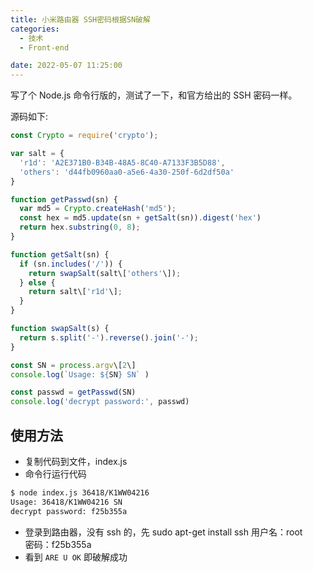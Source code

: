 ```yaml
---
title: 小米路由器 SSH密码根据SN破解
categories: 
  - 技术
  - Front-end

date: 2022-05-07 11:25:00
---
```


写了个 Node.js 命令行版的，测试了一下，和官方给出的 SSH 密码一样。

<!-- more -->

源码如下:

```typescript
const Crypto = require('crypto');

var salt = {
  'r1d': 'A2E371B0-B34B-48A5-8C40-A7133F3B5D88',
  'others': 'd44fb0960aa0-a5e6-4a30-250f-6d2df50a'
}

function getPasswd(sn) {
  var md5 = Crypto.createHash('md5');
  const hex = md5.update(sn + getSalt(sn)).digest('hex')
  return hex.substring(0, 8);
}

function getSalt(sn) {
  if (sn.includes('/')) {
    return swapSalt(salt\['others'\]);
  } else {
    return salt\['r1d'\];
  }
}

function swapSalt(s) {
  return s.split('-').reverse().join('-');
}

const SN = process.argv\[2\]
console.log(`Usage: ${SN} SN` )

const passwd = getPasswd(SN)
console.log('decrypt password:', passwd)
```

## [](#使用方法 "使用方法")使用方法

- 复制代码到文件，index.js
- 命令行运行代码

```bash
$ node index.js 36418/K1WW04216
Usage: 36418/K1WW04216 SN
decrypt password: f25b355a
```

- 登录到路由器，没有 ssh 的，先 sudo apt-get install ssh
  用户名：root  
  密码：f25b355a
- 看到 `ARE U OK` 即破解成功
